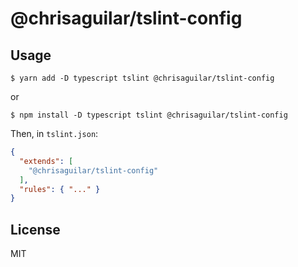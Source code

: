 # @chrisaguilar/tslint-config

## Usage

`$ yarn add -D typescript tslint @chrisaguilar/tslint-config`

or

`$ npm install -D typescript tslint @chrisaguilar/tslint-config`

Then, in `tslint.json`:
```json
{
  "extends": [
    "@chrisaguilar/tslint-config"
  ],
  "rules": { "..." }
}
```

## License
MIT
